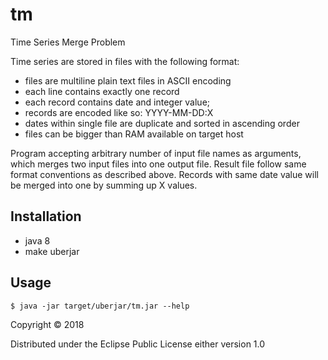 # tm

Time Series Merge Problem

Time series are stored in files with the following format:
* files are multiline plain text files in ASCII encoding
* each line contains exactly one record
* each record contains date and integer value; 
* records are encoded like so:  YYYY-MM-DD:X
* dates within single file are duplicate and sorted in ascending order
* files can be bigger than RAM available on target host

Program accepting arbitrary number of input file names as arguments, 
which merges two input files into one output file. 
Result file follow same format conventions as described above. 
Records with same date value will be merged into one by summing up X values.

## Installation

* java 8
* make uberjar

## Usage

    $ java -jar target/uberjar/tm.jar --help


Copyright © 2018

Distributed under the Eclipse Public License either version 1.0
